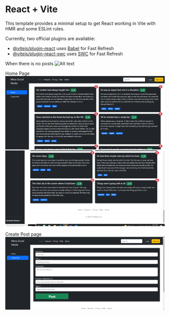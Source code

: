 # React + Vite

This template provides a minimal setup to get React working in Vite with HMR and some ESLint rules.

Currently, two official plugins are available:

- [@vitejs/plugin-react](https://github.com/vitejs/vite-plugin-react/blob/main/packages/plugin-react/README.md) uses [Babel](https://babeljs.io/) for Fast Refresh
- [@vitejs/plugin-react-swc](https://github.com/vitejs/vite-plugin-react-swc) uses [SWC](https://swc.rs/) for Fast Refresh

When there is no posts
![Alt text](nopost.png)

Home Page
![Alt text](./src/assets/image.png)
![Alt text](./src/assets/image2.png)

Create Post page
![Alt text](./src/assets/image3.png)

